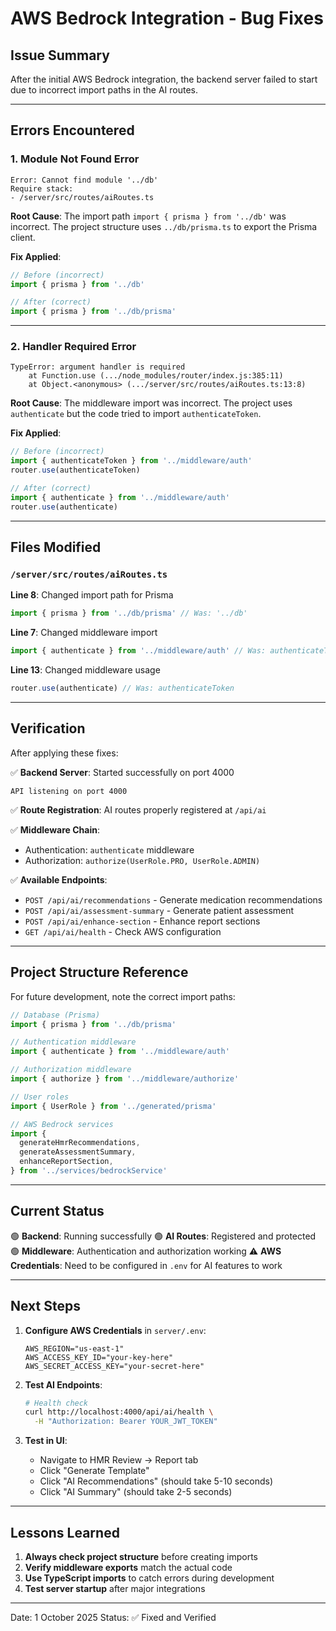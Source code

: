 # AWS Bedrock Integration - Bug Fixes

## Issue Summary

After the initial AWS Bedrock integration, the backend server failed to start due to incorrect import paths in the AI routes.

---

## Errors Encountered

### 1. Module Not Found Error

```
Error: Cannot find module '../db'
Require stack:
- /server/src/routes/aiRoutes.ts
```

**Root Cause**: The import path `import { prisma } from '../db'` was incorrect. The project structure uses `../db/prisma.ts` to export the Prisma client.

**Fix Applied**:

```typescript
// Before (incorrect)
import { prisma } from '../db'

// After (correct)
import { prisma } from '../db/prisma'
```

---

### 2. Handler Required Error

```
TypeError: argument handler is required
    at Function.use (.../node_modules/router/index.js:385:11)
    at Object.<anonymous> (.../server/src/routes/aiRoutes.ts:13:8)
```

**Root Cause**: The middleware import was incorrect. The project uses `authenticate` but the code tried to import `authenticateToken`.

**Fix Applied**:

```typescript
// Before (incorrect)
import { authenticateToken } from '../middleware/auth'
router.use(authenticateToken)

// After (correct)
import { authenticate } from '../middleware/auth'
router.use(authenticate)
```

---

## Files Modified

### `/server/src/routes/aiRoutes.ts`

**Line 8**: Changed import path for Prisma

```typescript
import { prisma } from '../db/prisma' // Was: '../db'
```

**Line 7**: Changed middleware import

```typescript
import { authenticate } from '../middleware/auth' // Was: authenticateToken
```

**Line 13**: Changed middleware usage

```typescript
router.use(authenticate) // Was: authenticateToken
```

---

## Verification

After applying these fixes:

✅ **Backend Server**: Started successfully on port 4000

```
API listening on port 4000
```

✅ **Route Registration**: AI routes properly registered at `/api/ai`

✅ **Middleware Chain**:

- Authentication: `authenticate` middleware
- Authorization: `authorize(UserRole.PRO, UserRole.ADMIN)`

✅ **Available Endpoints**:

- `POST /api/ai/recommendations` - Generate medication recommendations
- `POST /api/ai/assessment-summary` - Generate patient assessment
- `POST /api/ai/enhance-section` - Enhance report sections
- `GET /api/ai/health` - Check AWS configuration

---

## Project Structure Reference

For future development, note the correct import paths:

```typescript
// Database (Prisma)
import { prisma } from '../db/prisma'

// Authentication middleware
import { authenticate } from '../middleware/auth'

// Authorization middleware
import { authorize } from '../middleware/authorize'

// User roles
import { UserRole } from '../generated/prisma'

// AWS Bedrock services
import {
  generateHmrRecommendations,
  generateAssessmentSummary,
  enhanceReportSection,
} from '../services/bedrockService'
```

---

## Current Status

🟢 **Backend**: Running successfully
🟢 **AI Routes**: Registered and protected
🟢 **Middleware**: Authentication and authorization working
⚠️ **AWS Credentials**: Need to be configured in `.env` for AI features to work

---

## Next Steps

1. **Configure AWS Credentials** in `server/.env`:

   ```env
   AWS_REGION="us-east-1"
   AWS_ACCESS_KEY_ID="your-key-here"
   AWS_SECRET_ACCESS_KEY="your-secret-here"
   ```

2. **Test AI Endpoints**:

   ```bash
   # Health check
   curl http://localhost:4000/api/ai/health \
     -H "Authorization: Bearer YOUR_JWT_TOKEN"
   ```

3. **Test in UI**:
   - Navigate to HMR Review → Report tab
   - Click "Generate Template"
   - Click "AI Recommendations" (should take 5-10 seconds)
   - Click "AI Summary" (should take 2-5 seconds)

---

## Lessons Learned

1. **Always check project structure** before creating imports
2. **Verify middleware exports** match the actual code
3. **Use TypeScript imports** to catch errors during development
4. **Test server startup** after major integrations

---

Date: 1 October 2025
Status: ✅ Fixed and Verified
